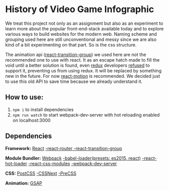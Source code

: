History of Video Game Infographic
==================================

We treat this project not only as an assignment but also as an experiment to learn more about the popular front-end-stack available today and to explore various ways to build websites for the modern web. Naming scheme and grouping used here are still unconventional and messy since we are also kind of a bit experimenting on that part. So is the css structure.

The animation api ([react-transition-group](https://facebook.github.io/react/docs/animation.html)) we used here are not the recommended one to use with react. It as an escape hatch made to fill the void until a better solution is found, even [redux](http://redux.js.org/) developers [refused](https://github.com/reactjs/redux/issues/1520) to support it, preventing us from using redux. It will be replaced by something new in the future. For now [react-motion](https://github.com/chenglou/react-motion) is recommended. We decided just to use this old API to save time because we already understand it.



How to use:
-----------
1. `npm i` to install dependencies
2. `npm run watch` to start webpack-dev-server with hot reloading enabled on localhost:3000

Dependencies
------------

**Framework:**
[React](https://facebook.github.io/react/)
[-react-router ](https://github.com/reactjs/react-router)
[-react-transition-group](https://facebook.github.io/react/docs/animation.html)

**Module Bundler:**
[Webpack](https://webpack.github.io/)
[-babel-loader(presets: es2015, react)](https://babeljs.io/)
[-react-hot-loader](https://github.com/gaearon/react-hot-loader)
[-react-css-modules](https://github.com/gajus/react-css-modules)
[-webpack-dev-server](https://webpack.github.io/docs/webpack-dev-server.html)

**CSS:**
[PostCSS](https://github.com/postcss/postcss)
[-CSSNext](http://cssnext.io/)
[-PreCSS](https://github.com/jonathantneal/precss)

**Animation:**
[GSAP](http://greensock.com/gsap)
